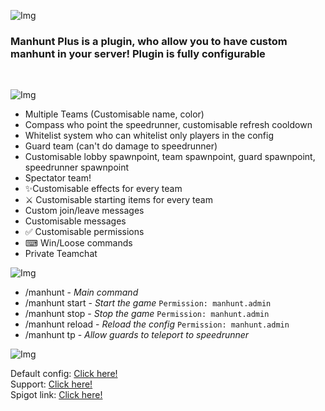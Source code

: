 ![Img](https://media.discordapp.net/attachments/886217701930987623/905948716677070888/band1.png)<br />
<h3>Manhunt Plus is a plugin, who allow you to have custom manhunt in your server!
Plugin is fully configurable</h3><br />



![Img](https://media.discordapp.net/attachments/886217701930987623/905948717402701864/band2.png)<br />
<p>

- Multiple Teams (Customisable name, color)
- Compass who point the speedrunner, customisable refresh cooldown
- Whitelist system who can whitelist only players in the config
- Guard team (can't do damage to speedrunner)
- Customisable lobby spawnpoint, team spawnpoint, guard spawnpoint, speedrunner spawnpoint
- Spectator team!
- ✨Customisable effects for every team
- ⚔ Customisable starting items for every team
- Custom join/leave messages
- Customisable messages
- ✅ Customisable permissions
- ⌨ Win/Loose commands
- Private Teamchat

</p>


![Img](https://cdn.discordapp.com/attachments/886217701930987623/905948718489030716/band3.png)<br />
<p>

- /manhunt - *Main command* 
- /manhunt start - *Start the game*  `Permission: manhunt.admin`
- /manhunt stop - *Stop the game* `Permission: manhunt.admin`
- /manhunt reload - *Reload the config* `Permission: manhunt.admin`
- /manhunt tp - *Allow guards to teleport to speedrunner*
  
</p>

![Img](https://cdn.discordapp.com/attachments/886217701930987623/905948719587934279/band4.png)<br />
<p>

  Default config:  <a href="https://github.com/Ezzud/manhuntplus/blob/main/config.yml">Click here!</a><br />
Support: <a href="https://ezzud.fr/discord">Click here!</a><br />
Spigot link: <a href="https://www.spigotmc.org/resources/%E2%AD%90-manhunt-plus-%E2%AD%90-teams-guards-effects-%E2%AD%90-1-16-5-%E2%AD%90.97396">Click here!</a><br />

</p>
